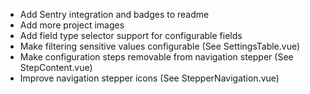 - Add Sentry integration and badges to readme
- Add more project images
- Add field type selector support for configurable fields
- Make filtering sensitive values configurable (See SettingsTable.vue)
- Make configuration steps removable from navigation stepper (See StepContent.vue)
- Improve navigation stepper icons (See StepperNavigation.vue)
